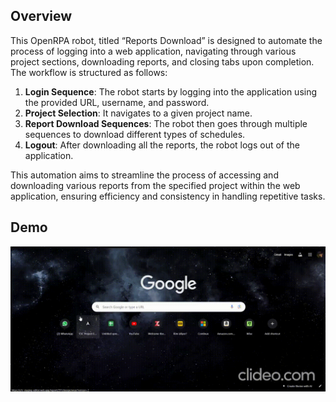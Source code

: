## Overview
This OpenRPA robot, titled “Reports Download” is designed to automate the process of logging into a web application, navigating through various project sections, downloading reports, and closing tabs upon completion. The workflow is structured as follows:

1. **Login Sequence**: The robot starts by logging into the application using the provided URL, username, and password.
2. **Project Selection**: It navigates to a given project name.
3. **Report Download Sequences**: The robot then goes through multiple sequences to download different types of schedules.
4. **Logout**: After downloading all the reports, the robot logs out of the application.

This automation aims to streamline the process of accessing and downloading various reports from the specified project within the web application, ensuring efficiency and consistency in handling repetitive tasks.


## Demo
<img src="https://github.com/TunahanBoyaci/Automated-Report-Download-Workflow-for-Project-Management/blob/main/src/-.gif">


